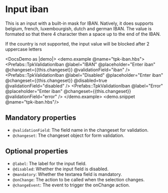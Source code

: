 # Input iban

This is an input with a built-in mask for IBAN.
Natively, it does supports belgium, french, luxembourgish, dutch and german IBAN.
The value is formated so that there 4 character then a space up to the end of the IBAN.

If the country is not supported, the input value will be blocked after 2 uppercase letters

<DocsDemo as |demo|>
  <demo.example @name="tpk-iban.hbs">
      <Prefabs::TpkValidationIban 
        @label="IBAN"
        @placeholder="Enter iban"
        @changeset={{this.changeset}} 
        @validationField="iban"
      />
      <Prefabs::TpkValidationIban 
        @label="Disabled"
        @placeholder="Enter iban"
        @changeset={{this.changeset}}
        @disabled=true 
        @validationField="disabled"
      />
      <Prefabs::TpkValidationIban 
        @label="Error"
        @placeholder="Enter iban"
        @changeset={{this.changeset}} 
        @validationField="error"
      />
  </demo.example>
  <demo.snippet @name="tpk-iban.hbs"/>
</DocsDemo>

## Mandatory properties

- `@validationField`: The field name in the changeset for validation.
- `@changeset`: The changeset object for form validation.

## Optional properties

- `@label`: The label for the input field.
- `@disabled`: Whether the input field is disabled.
- `@mandatory`: Whether the textarea field is mandatory.
- `@onChange`: The action to be called when the selection changes. 
- `@changeEvent`: The event to trigger the onChange action.
